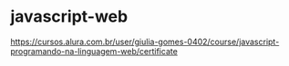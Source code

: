 # javascript-web
https://cursos.alura.com.br/user/giulia-gomes-0402/course/javascript-programando-na-linguagem-web/certificate
